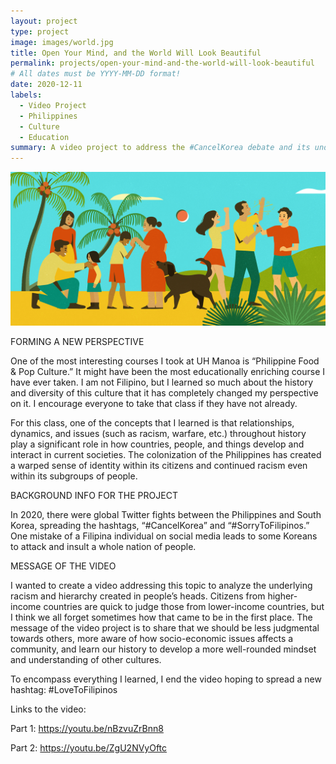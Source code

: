 ```yaml
---
layout: project
type: project
image: images/world.jpg
title: Open Your Mind, and the World Will Look Beautiful
permalink: projects/open-your-mind-and-the-world-will-look-beautiful
# All dates must be YYYY-MM-DD format!
date: 2020-12-11
labels:
  - Video Project
  - Philippines
  - Culture
  - Education
summary: A video project to address the #CancelKorea debate and its underlying problematic themes.
---
```


<img class="ui medium right floated rounded image" src="../images/pi-culture.png">


FORMING A NEW PERSPECTIVE

One of the most interesting courses I took at UH Manoa is “Philippine Food & Pop Culture.” It might have been the most educationally enriching course I have ever taken. I am not Filipino, but I learned so much about the history and diversity of this culture that it has completely changed my perspective on it. I encourage everyone to take that class if they have not already.

For this class, one of the concepts that I learned is that relationships, dynamics, and issues (such as racism, warfare, etc.) throughout history play a significant role in how countries, people, and things develop and interact in current societies. The colonization of the Philippines has created a warped sense of identity within its citizens and continued racism even within its subgroups of people. 



BACKGROUND INFO FOR THE PROJECT

In 2020, there were global Twitter fights between the Philippines and South Korea, spreading the hashtags, “#CancelKorea” and “#SorryToFilipinos.” One mistake of a Filipina individual on social media leads to some Koreans to attack and insult a whole nation of people. 


MESSAGE OF THE VIDEO

I wanted to create a video addressing this topic to analyze the underlying racism and hierarchy created in people’s heads. Citizens from higher-income countries are quick to judge those from lower-income countries, but I think we all forget sometimes how that came to be in the first place. The message of the video project is to share that we should be less judgmental towards others, more aware of how socio-economic issues affects a community, and learn our history to develop a more well-rounded mindset and understanding of other cultures. 

To encompass everything I learned, I end the video hoping to spread a new hashtag: #LoveToFilipinos

Links to the video:


Part 1: https://youtu.be/nBzvuZrBnn8 


Part 2: https://youtu.be/ZgU2NVyOftc 
